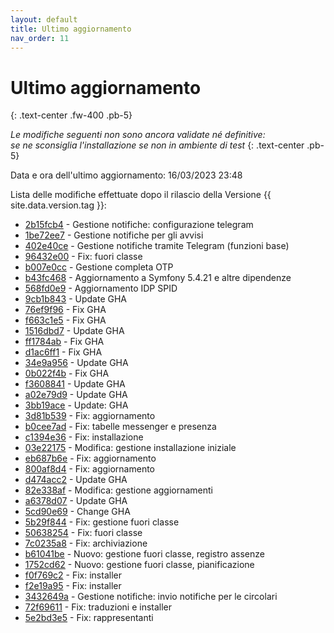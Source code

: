 ```yaml
---
layout: default
title: Ultimo aggiornamento
nav_order: 11
---
```


# Ultimo aggiornamento
{: .text-center .fw-400 .pb-5}

_Le modifiche seguenti non sono ancora validate né definitive:<br>se ne sconsiglia l'installazione se non in ambiente di test_
{: .text-center .pb-5}

Data e ora dell'ultimo aggiornamento: 16/03/2023 23:48

Lista delle modifiche effettuate dopo il rilascio della Versione {{ site.data.version.tag }}:

- [2b15fcb4](http://github.com/iisgiua/giuaschool/commit/2b15fcb44c3f74c4eda8f9d9ecdbf21c00043a7d) - Gestione notifiche: configurazione telegram
- [1be72ee7](http://github.com/iisgiua/giuaschool/commit/1be72ee7c7376f2503b1adb8729d548b162431eb) - Gestione notifiche per gli avvisi
- [402e40ce](http://github.com/iisgiua/giuaschool/commit/402e40ce0570d2b5f0347104d9e9f3fb0c356048) - Gestione notifiche tramite Telegram (funzioni base)
- [96432e00](http://github.com/iisgiua/giuaschool/commit/96432e00734b451fd367dbfb02adba4162ffe3d1) - Fix: fuori classe
- [b007e0cc](http://github.com/iisgiua/giuaschool/commit/b007e0ccf1fa3e8b5a69af67dac60f82aab99959) - Gestione completa OTP
- [b43fc468](http://github.com/iisgiua/giuaschool/commit/b43fc468f3d729ddce6501684ddf3412ad1858d6) - Aggiornamento a Symfony 5.4.21 e altre dipendenze
- [568fd0e9](http://github.com/iisgiua/giuaschool/commit/568fd0e984a60622c828266d736948d687fba099) - Aggiornamento IDP SPID
- [9cb1b843](http://github.com/iisgiua/giuaschool/commit/9cb1b84363923ed62f1b85ac3fdf74c07fb45aa8) - Update GHA
- [76ef9f96](http://github.com/iisgiua/giuaschool/commit/76ef9f96ab883399d410a68dd588e05ce240c782) - Fix GHA
- [f663c1e5](http://github.com/iisgiua/giuaschool/commit/f663c1e5c3159deb2630017d06ce30a5e1b974d2) - Fix GHA
- [1516dbd7](http://github.com/iisgiua/giuaschool/commit/1516dbd77d448d3c326dab01c0510e1309ffd447) - Update GHA
- [ff1784ab](http://github.com/iisgiua/giuaschool/commit/ff1784abe3493e9b0b747e799c68ca360c865724) - Fix GHA
- [d1ac6ff1](http://github.com/iisgiua/giuaschool/commit/d1ac6ff1a560d1a091aa9f780c005d10f6ece6a1) - Fix GHA
- [34e9a956](http://github.com/iisgiua/giuaschool/commit/34e9a956ae3e6ee8725254665f3c23b05428737b) - Update GHA
- [0b022f4b](http://github.com/iisgiua/giuaschool/commit/0b022f4b64d769f33605f4745cc1071a774c5668) - Fix GHA
- [f3608841](http://github.com/iisgiua/giuaschool/commit/f360884157eb7b7ac9caf0897e1611ff109349a2) - Update GHA
- [a02e79d9](http://github.com/iisgiua/giuaschool/commit/a02e79d9b1d6434da5f360e7aea3d8f326621e00) - Update GHA
- [3bb19ace](http://github.com/iisgiua/giuaschool/commit/3bb19aceedc8b7d4e7006e06e6fd6cd87a154205) - Update: GHA
- [3d81b539](http://github.com/iisgiua/giuaschool/commit/3d81b53932781de4f68914ad31dd02820005df97) - Fix: aggiornamento
- [b0cee7ad](http://github.com/iisgiua/giuaschool/commit/b0cee7ad0dc20cbeec3a7c2af6273b9884a47683) - Fix: tabelle messenger e presenza
- [c1394e36](http://github.com/iisgiua/giuaschool/commit/c1394e36583058dd9b79459f804cf5c545613211) - Fix: installazione
- [03e22175](http://github.com/iisgiua/giuaschool/commit/03e221753d8fb4186cf735647cea022f2e7ce4e7) - Modifica: gestione installazione iniziale
- [eb687b6e](http://github.com/iisgiua/giuaschool/commit/eb687b6ede4848e58246e0c54c15c3b155a45a55) - Fix: aggiornamento
- [800af8d4](http://github.com/iisgiua/giuaschool/commit/800af8d40a97d17dd6d06d387e3cb7086ee84783) - Fix: aggiornamento
- [d474acc2](http://github.com/iisgiua/giuaschool/commit/d474acc2037abf53491aa1c064964255af87da75) - Update GHA
- [82e338af](http://github.com/iisgiua/giuaschool/commit/82e338af0c227621d505e1f5f574195f35645462) - Modifica: gestione aggiornamenti
- [a6378d07](http://github.com/iisgiua/giuaschool/commit/a6378d075a7bb731a584e7a452d04587893db2f4) - Update GHA
- [5cd90e69](http://github.com/iisgiua/giuaschool/commit/5cd90e695623d59065473982a1533fece0585bab) - Change GHA
- [5b29f844](http://github.com/iisgiua/giuaschool/commit/5b29f8442a95d31bee03ad4a01b0b263402d6158) - Fix: gestione fuori classe
- [50638254](http://github.com/iisgiua/giuaschool/commit/506382549fc081c9b6179e17f62ecb71b31069d2) - Fix: fuori classe
- [7c0235a8](http://github.com/iisgiua/giuaschool/commit/7c0235a8a6086faaaf022383c0ed4f49922edc24) - Fix: archiviazione
- [b61041be](http://github.com/iisgiua/giuaschool/commit/b61041be1b4ab7072d496bd3ca68aeb36b84bbb0) - Nuovo: gestione fuori classe, registro assenze
- [1752cd62](http://github.com/iisgiua/giuaschool/commit/1752cd6203aeb7272d058a65bd5b8b0531cd39e9) - Nuovo: gestione fuori classe, pianificazione
- [f0f769c2](http://github.com/iisgiua/giuaschool/commit/f0f769c264b552942f1e9a9ada7a2d6711dd67a6) - Fix: installer
- [f2e19a95](http://github.com/iisgiua/giuaschool/commit/f2e19a95d6889882fcfad882a0fcb2832b3b7ca4) - Fix: installer
- [3432649a](http://github.com/iisgiua/giuaschool/commit/3432649a60de26bb8aa206620418c9df18c8ceb0) - Gestione notifiche: invio notifiche per le circolari
- [72f69611](http://github.com/iisgiua/giuaschool/commit/72f69611bd9bd5eb3c5360a116d09f3d94f1b9ff) - Fix: traduzioni e installer
- [5e2bd3e5](http://github.com/iisgiua/giuaschool/commit/5e2bd3e5819432ba66cada669a4a03ef02c911d1) - Fix: rappresentanti

